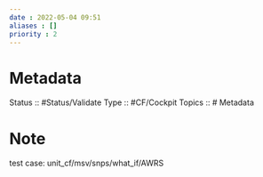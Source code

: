 ```yaml
---
date : 2022-05-04 09:51
aliases : []
priority : 2
---
```

# Metadata
Status :: #Status/Validate
Type :: #CF/Cockpit 
Topics :: # Metadata
# Note
test case:  unit_cf/msv/snps/what_if/AWRS